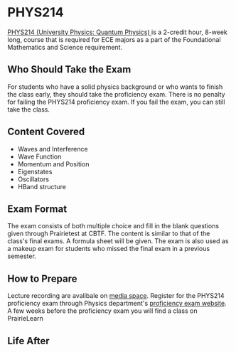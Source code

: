 # PHYS214

[PHYS214 (University Physics: Quantum Physics) ](../Course%20Wiki/PHYS%20Course%20Offerings/PHYS214.md)is a 2-credit hour, 8-week long, course that is required for ECE majors as a part of the Foundational Mathematics and Science requirement.

## Who Should Take the Exam

For students who have a solid physics background or who wants to finish the class early, they should take the proficiency exam. There is no penalty for failing the PHYS214 proficiency exam. If you fail the exam, you can still take the class.

## Content Covered

- Waves and Interference
- Wave Function
- Momentum and Position
- Eigenstates
- Oscillators
- HBand structure

## Exam Format

The exam consists of both multiple choice and fill in the blank questions given through Prairietest at CBTF. The content is similar to that of the class's final exams. A formula sheet will be given. The exam is also used as a makeup exam for students who missed the final exam in a previous semester. 

## How to Prepare

Lecture recording are avalibale on [media space](https://mediaspace.illinois.edu/channel/Physics+214+Summer+2020/165144871). Register for the PHYS214 proficiency exam through Physics department's [proficiency exam website](https://physics.illinois.edu/academics/courses/proficiency-exams). A few weeks before the proficiency exam you will find a class on PrairieLearn 

## Life After


